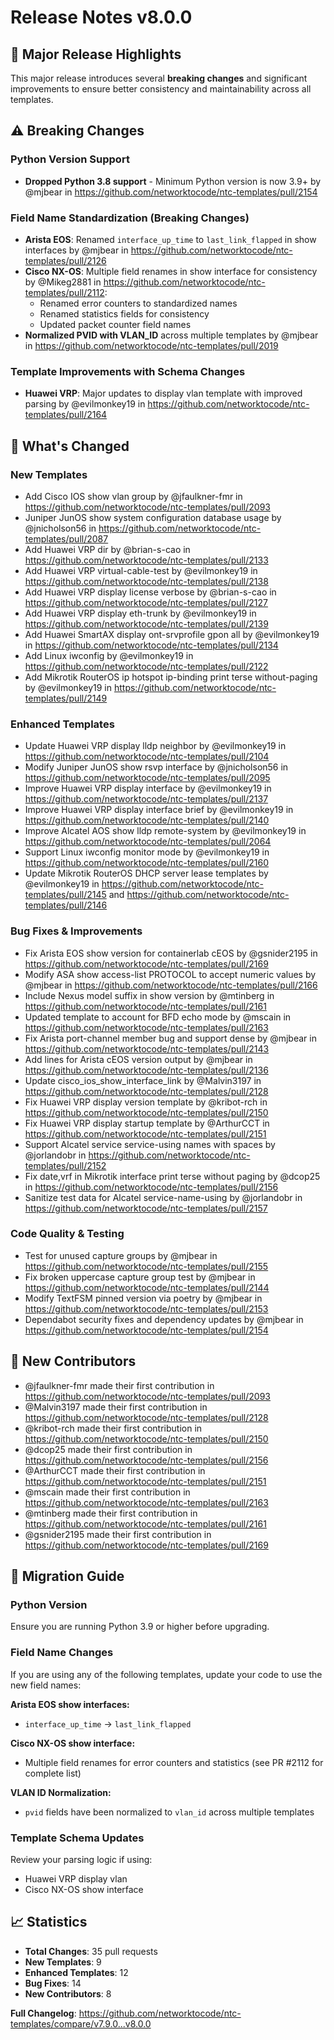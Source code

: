 # Release Notes v8.0.0

## 🎉 Major Release Highlights

This major release introduces several **breaking changes** and significant improvements to ensure better consistency and maintainability across all templates.

## ⚠️ Breaking Changes

### Python Version Support
* **Dropped Python 3.8 support** - Minimum Python version is now 3.9+ by @mjbear in https://github.com/networktocode/ntc-templates/pull/2154

### Field Name Standardization (Breaking Changes)
* **Arista EOS**: Renamed `interface_up_time` to `last_link_flapped` in show interfaces by @mjbear in https://github.com/networktocode/ntc-templates/pull/2126
* **Cisco NX-OS**: Multiple field renames in show interface for consistency by @Mikeg2881 in https://github.com/networktocode/ntc-templates/pull/2112:
  - Renamed error counters to standardized names
  - Renamed statistics fields for consistency
  - Updated packet counter field names
* **Normalized PVID with VLAN_ID** across multiple templates by @mjbear in https://github.com/networktocode/ntc-templates/pull/2019

### Template Improvements with Schema Changes
* **Huawei VRP**: Major updates to display vlan template with improved parsing by @evilmonkey19 in https://github.com/networktocode/ntc-templates/pull/2164

## 🚀 What's Changed

### New Templates
* Add Cisco IOS show vlan group by @jfaulkner-fmr in https://github.com/networktocode/ntc-templates/pull/2093
* Juniper JunOS show system configuration database usage by @jnicholson56 in https://github.com/networktocode/ntc-templates/pull/2087
* Add Huawei VRP dir by @brian-s-cao in https://github.com/networktocode/ntc-templates/pull/2133
* Add Huawei VRP virtual-cable-test by @evilmonkey19 in https://github.com/networktocode/ntc-templates/pull/2138
* Add Huawei VRP display license verbose by @brian-s-cao in https://github.com/networktocode/ntc-templates/pull/2127
* Add Huawei VRP display eth-trunk by @evilmonkey19 in https://github.com/networktocode/ntc-templates/pull/2139
* Add Huawei SmartAX display ont-srvprofile gpon all by @evilmonkey19 in https://github.com/networktocode/ntc-templates/pull/2134
* Add Linux iwconfig by @evilmonkey19 in https://github.com/networktocode/ntc-templates/pull/2122
* Add Mikrotik RouterOS ip hotspot ip-binding print terse without-paging by @evilmonkey19 in https://github.com/networktocode/ntc-templates/pull/2149

### Enhanced Templates
* Update Huawei VRP display lldp neighbor by @evilmonkey19 in https://github.com/networktocode/ntc-templates/pull/2104
* Modify Juniper JunOS show rsvp interface by @jnicholson56 in https://github.com/networktocode/ntc-templates/pull/2095
* Improve Huawei VRP display interface by @evilmonkey19 in https://github.com/networktocode/ntc-templates/pull/2137
* Improve Huawei VRP display interface brief by @evilmonkey19 in https://github.com/networktocode/ntc-templates/pull/2140
* Improve Alcatel AOS show lldp remote-system by @evilmonkey19 in https://github.com/networktocode/ntc-templates/pull/2064
* Support Linux iwconfig monitor mode by @evilmonkey19 in https://github.com/networktocode/ntc-templates/pull/2160
* Update Mikrotik RouterOS DHCP server lease templates by @evilmonkey19 in https://github.com/networktocode/ntc-templates/pull/2145 and https://github.com/networktocode/ntc-templates/pull/2146

### Bug Fixes & Improvements
* Fix Arista EOS show version for containerlab cEOS by @gsnider2195 in https://github.com/networktocode/ntc-templates/pull/2169
* Modify ASA show access-list PROTOCOL to accept numeric values by @mjbear in https://github.com/networktocode/ntc-templates/pull/2166
* Include Nexus model suffix in show version by @mtinberg in https://github.com/networktocode/ntc-templates/pull/2161
* Updated template to account for BFD echo mode by @mscain in https://github.com/networktocode/ntc-templates/pull/2163
* Fix Arista port-channel member bug and support dense by @mjbear in https://github.com/networktocode/ntc-templates/pull/2143
* Add lines for Arista cEOS version output by @mjbear in https://github.com/networktocode/ntc-templates/pull/2136
* Update cisco_ios_show_interface_link by @Malvin3197 in https://github.com/networktocode/ntc-templates/pull/2128
* Fix Huawei VRP display version template by @kribot-rch in https://github.com/networktocode/ntc-templates/pull/2150
* Fix Huawei VRP display startup template by @ArthurCCT in https://github.com/networktocode/ntc-templates/pull/2151
* Support Alcatel service service-using names with spaces by @jorlandobr in https://github.com/networktocode/ntc-templates/pull/2152
* Fix date,vrf in Mikrotik interface print terse without paging by @dcop25 in https://github.com/networktocode/ntc-templates/pull/2156
* Sanitize test data for Alcatel service-name-using by @jorlandobr in https://github.com/networktocode/ntc-templates/pull/2157

### Code Quality & Testing
* Test for unused capture groups by @mjbear in https://github.com/networktocode/ntc-templates/pull/2155
* Fix broken uppercase capture group test by @mjbear in https://github.com/networktocode/ntc-templates/pull/2144
* Modify TextFSM pinned version via poetry by @mjbear in https://github.com/networktocode/ntc-templates/pull/2153
* Dependabot security fixes and dependency updates by @mjbear in https://github.com/networktocode/ntc-templates/pull/2154

## 👥 New Contributors

* @jfaulkner-fmr made their first contribution in https://github.com/networktocode/ntc-templates/pull/2093
* @Malvin3197 made their first contribution in https://github.com/networktocode/ntc-templates/pull/2128
* @kribot-rch made their first contribution in https://github.com/networktocode/ntc-templates/pull/2150
* @dcop25 made their first contribution in https://github.com/networktocode/ntc-templates/pull/2156
* @ArthurCCT made their first contribution in https://github.com/networktocode/ntc-templates/pull/2151
* @mscain made their first contribution in https://github.com/networktocode/ntc-templates/pull/2163
* @mtinberg made their first contribution in https://github.com/networktocode/ntc-templates/pull/2161
* @gsnider2195 made their first contribution in https://github.com/networktocode/ntc-templates/pull/2169

## 🔄 Migration Guide

### Python Version
Ensure you are running Python 3.9 or higher before upgrading.

### Field Name Changes
If you are using any of the following templates, update your code to use the new field names:

**Arista EOS show interfaces:**
- `interface_up_time` → `last_link_flapped`

**Cisco NX-OS show interface:**
- Multiple field renames for error counters and statistics (see PR #2112 for complete list)

**VLAN ID Normalization:**
- `pvid` fields have been normalized to `vlan_id` across multiple templates

### Template Schema Updates
Review your parsing logic if using:
- Huawei VRP display vlan
- Cisco NX-OS show interface

## 📈 Statistics

- **Total Changes**: 35 pull requests
- **New Templates**: 9
- **Enhanced Templates**: 12
- **Bug Fixes**: 14
- **New Contributors**: 8

**Full Changelog**: https://github.com/networktocode/ntc-templates/compare/v7.9.0...v8.0.0
